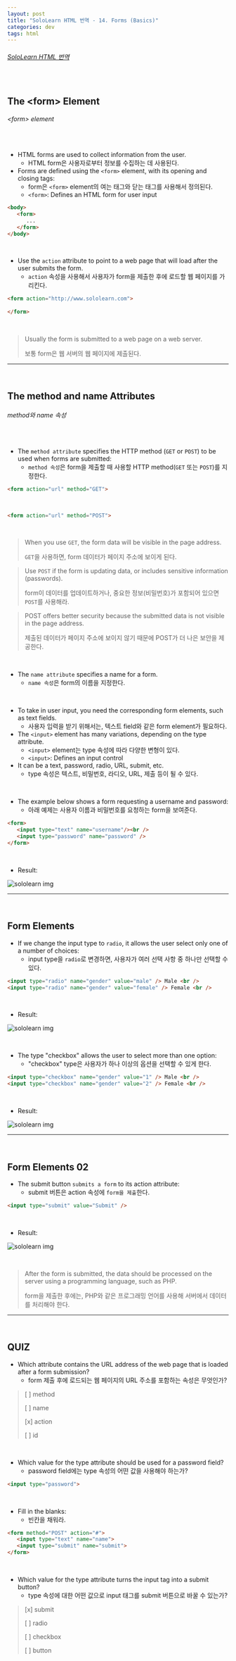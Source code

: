 ```yaml
---
layout: post
title: "SoloLearn HTML 번역 - 14. Forms (Basics)"
categories: dev
tags: html
---
```


###### [SoloLearn HTML 번역](www.sololearn.com)

<br>

## The \<form> Element

###### \<form> element

<br>

- HTML forms are used to collect information from the user.
  - HTML form은 사용자로부터 정보를 수집하는 데 사용된다.
- Forms are defined using the `<form>` element, with its opening and closing tags:
  - form은  `<form>` element의 여는 태그와 닫는 태그를 사용해서 정의된다.
  - `<form>`: Defines an HTML form for user input

```html
<body>
   <form>
      ...
   </form>
</body>
```

<br>

- Use the `action` attribute to point to a web page that will load after the user submits the form.
  - `action` 속성을 사용해서 사용자가 form을 제출한 후에 로드할 웹 페이지를 가리킨다.

```html
<form action="http://www.sololearn.com">
   
</form>
```

<br>

> Usually the form is submitted to a web page on a web server.
>
> 보통 form은 웹 서버의 웹 페이지에 제출된다.

------

<br>

## The method and name Attributes

###### method와 name 속성

<br>

- The `method attribute` specifies the HTTP method (`GET` or `POST`) to be used when forms are submitted:
  - `method 속성`은 form을 제출할 때 사용할 HTTP method(`GET` 또는 `POST`)를 지정한다.

```html
<form action="url" method="GET">
```

<br>

```html
<form action="url" method="POST">
```

<br>

> When you use `GET`, the form data will be visible in the page address.
>
> `GET`을 사용하면, form 데이터가 페이지 주소에 보이게 된다.

> Use `POST` if the form is updating data, or includes sensitive information (passwords).
>
> form이 데이터를 업데이트하거나, 중요한 정보(비밀번호)가 포함되어 있으면 `POST`를 사용해라.

> POST offers better security because the submitted data is not visible in the page address.
>
> 제출된 데이터가 페이지 주소에 보이지 않기 때문에 POST가 더 나은 보안을 제공한다.

<br>

- The `name attribute` specifies a name for a form.
  - `name 속성`은 form의 이름을 지정한다.

<br>

- To take in user input, you need the corresponding form elements, such as text fields.
  - 사용자 입력을 받기 위해서는, 텍스트 field와 같은 form element가 필요하다.
- The `<input>` element has many variations, depending on the type attribute.
  - `<input>` element는 type 속성에 따라 다양한 변형이 있다.
  - `<input>`: Defines an input control
- It can be a text, password, radio, URL, submit, etc.
  - type 속성은 텍스트, 비밀번호, 라디오, URL, 제출 등이 될 수 있다.

<br>

- The example below shows a form requesting a username and password:
  - 아래 예제는 사용자 이름과 비밀번호를 요청하는 form을 보여준다.

```html
<form>
   <input type="text" name="username"/><br />
   <input type="password" name="password" />
</form>
```

<br>

- Result:

![sololearn img](/assets/img/sololearn-html-basics-14-01.jpeg)

------

<br>

## Form Elements

- If we change the input type to `radio`, it allows the user select only one of a number of choices:
  - input type을 `radio`로 변경하면, 사용자가 여러 선택 사항 중 하나만 선택할 수 있다.

```html
<input type="radio" name="gender" value="male" /> Male <br />
<input type="radio" name="gender" value="female" /> Female <br />
```

<br>

- Result:

![sololearn img](/aseets/img/sololearn-html-basics-14-02.jpeg)

<br>

- The type "checkbox" allows the user to select more than one option:
  - "checkbox" type은 사용자가 하나 이상의 옵션을 선택할 수 있게 한다.

```html
<input type="checkbox" name="gender" value="1" /> Male <br />
<input type="checkbox" name="gender" value="2" /> Female <br />
```

<br>

- Result:

![sololearn img](/assets/img/sololearn-html-basics-14-03.jpeg)

------

<br>

## Form Elements 02

- The submit button `submits a form` to its action attribute:
  - submit 버튼은 action 속성에 `form을 제출`한다.

```html
<input type="submit" value="Submit" />
```

<br>

- Result:

![sololearn img](/assets/img/sololearn-html-basics-14-04.jpeg)

<br>

> After the form is submitted, the data should be processed on the server using a programming language, such as PHP.
>
> form을 제출한 후에는, PHP와 같은 프로그래밍 언어를 사용해 서버에서 데이터를 처리해야 한다.

------

<br>

## QUIZ

- Which attribute contains the URL address of the web page that is loaded after a form submission?
  - form 제출 후에 로드되는 웹 페이지의 URL 주소를 포함하는 속성은 무엇인가?

> [ ] method
>
> [ ] name
>
> [x] action
>
> [ ] id

<br>

- Which value for the type attribute should be used for a password field?
  - password field에는 type 속성의 어떤 값을 사용해야 하는가?

```html
<input type="password">
```

<br>

- Fill in the blanks:
  - 빈칸을 채워라.

```html
<form method="POST" action="#">
   <input type="text" name="name">
   <input type="submit" name="submit">
</form>
```

<br>

- Which value for the type attribute turns the input tag into a submit button?
  - type 속성에 대한 어떤 값으로 input 태그를 submit 버튼으로 바꿀 수 있는가?

> [x] submit
>
> [ ] radio
>
> [ ] checkbox
>
> [ ] button

<br>
